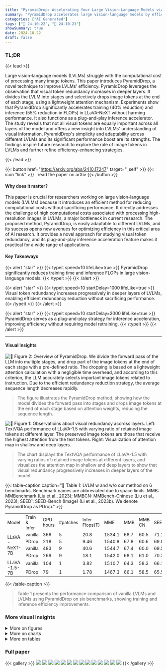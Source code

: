 ```yaml
---
title: "PyramidDrop: Accelerating Your Large Vision-Language Models via Pyramid Visual Redundancy Reduction"
summary: "PyramidDrop accelerates large vision-language models by efficiently reducing visual redundancy in deeper layers, achieving significant speedups in training and inference without performance loss."
categories: ["AI Generated"]
tags: ["🔖 24-10-22", "🤗 24-10-23"]
showSummary: true
date: 2024-10-22
draft: false
---
```


### TL;DR


{{< lead >}}

Large vision-language models (LVLMs) struggle with the computational cost of processing many image tokens.  This paper introduces PyramidDrop, a novel technique to improve LVLMs' efficiency.  PyramidDrop leverages the observation that visual token redundancy increases in deeper layers. It divides the LVLM into stages and selectively drops image tokens at the end of each stage, using a lightweight attention mechanism.  Experiments show that PyramidDrop significantly accelerates training (40% reduction) and inference (55% reduction in FLOPs) in LLaVA-NeXT without harming performance. It also functions as a plug-and-play inference accelerator. The study reveals that not all visual tokens are equally important across all layers of the model and offers a new insight into LVLMs' understanding of visual information.  PyramidDrop's simplicity and adaptability across different LVLMs and its significant performance boost are its strengths.  The findings inspire future research to explore the role of image tokens in LVLMs and further refine efficiency-enhancing strategies.

{{< /lead >}}


{{< button href="https://arxiv.org/abs/2410.17247" target="_self" >}}
{{< icon "link" >}} &nbsp; read the paper on arXiv
{{< /button >}}

#### Why does it matter?
This paper is crucial for researchers working on large vision-language models (LVLMs) because it introduces an efficient method for reducing computational costs without sacrificing performance.  It directly addresses the challenge of high computational costs associated with processing high-resolution images in LVLMs, a major bottleneck in current research. The proposed method, PyramidDrop, is easily adaptable to different LVLMs, and its success opens new avenues for optimizing efficiency in this critical area of AI research.  It provides a novel approach for studying visual token redundancy, and its plug-and-play inference acceleration feature makes it practical for a wide range of applications.
#### Key Takeaways

{{< alert "star" >}}
{{< typeit speed=10 lifeLike=true >}} PyramidDrop significantly reduces training time and inference FLOPs in large vision-language models. {{< /typeit >}}
{{< /alert >}}

{{< alert "star" >}}
{{< typeit speed=10 startDelay=1000 lifeLike=true >}} Visual token redundancy increases progressively in deeper layers of LVLMs, enabling efficient redundancy reduction without sacrificing performance. {{< /typeit >}}
{{< /alert >}}

{{< alert "star" >}}
{{< typeit speed=10 startDelay=2000 lifeLike=true >}} PyramidDrop serves as a plug-and-play strategy for inference acceleration, improving efficiency without requiring model retraining. {{< /typeit >}}
{{< /alert >}}

------
#### Visual Insights



![](figures/figures_4_0.png "🔼 Figure 2: Overview of PyramidDrop. We divide the forward pass of the LLM into multiple stages, and drop part of the image tokens at the end of each stage with a pre-defined ratio. The dropping is based on a lightweight attention calculation with a negligible time overhead, and according to this criterion, the LLM accurately selects important image tokens related to instruction. Due to the efficient redundancy reduction strategy, the average sequence length decreases rapidly.")

> The figure illustrates the PyramidDrop method, showing how the model divides the forward pass into stages and drops image tokens at the end of each stage based on attention weights, reducing the sequence length.





![](charts/charts_3_0.png "🔼 Figure 1: Observatioins about visual redundancy acoross layers. Left: TextVQA performance of LLaVA-1.5 with varying ratio of retained image tokens at different layer. The preserved image tokens are those that receive the highest attention from the text tokens. Right: Visualization of attention map in shallow and deep layers.")

> The chart displays the TextVQA performance of LLaVA-1.5 with varying ratios of retained image tokens at different layers, and visualizes the attention map in shallow and deep layers to show that visual redundancy progressively increases in deeper layers of the model.





{{< table-caption caption="🔽 Table 1: LVLM w and w/o our method on 6 benchmarks. Benchmark names are abbreviated due to space limits. MMB: MMBenchmark (Liu et al., 2023); MMBCN: MMBench-Chinese (Liu et al., 2023); SEED¹: SEED-Bench (Image) (Li et al., 2023b). We denote PyramidDrop as PDrop." >}}
<br><table id='1' style='font-size:14px'><tr><td>Model</td><td>Train & Infer</td><td>GPU hours</td><td>#patches</td><td>Infer Flops(T)</td><td>MME</td><td>MMB</td><td>MMB CN</td><td>SEEDI</td><td>MM Star</td><td>POPE</td><td>Avg</td></tr><tr><td rowspan="4">LLaVA -NeXT-7B</td><td>vanilla</td><td>366</td><td>5</td><td>20.8</td><td>1534.1</td><td>68.7</td><td>60.5</td><td>71.1</td><td>41.1</td><td>86.1</td><td>67.4</td></tr><tr><td>PDrop</td><td>218</td><td>5</td><td>9.46</td><td>1540.8</td><td>67.8</td><td>60.6</td><td>69.9</td><td>41.7</td><td>86.5</td><td>67.3</td></tr><tr><td>vanilla</td><td>483</td><td>9</td><td>40.6</td><td>1544.7</td><td>67.4</td><td>60.0</td><td>69.5</td><td>40.0</td><td>86.3</td><td>66.7</td></tr><tr><td>PDrop</td><td>269</td><td>9</td><td>18.1</td><td>1542.0</td><td>68.1</td><td>61.0</td><td>70.3</td><td>40.9</td><td>86.6</td><td>67.3</td></tr><tr><td rowspan="2">LLaVA -1.5-7B</td><td>vanilla</td><td>104</td><td>1</td><td>3.82</td><td>1510.7</td><td>64.3</td><td>58.3</td><td>66.1</td><td>33.2</td><td>85.9</td><td>63.9</td></tr><tr><td>PDrop</td><td>79</td><td>1</td><td>1.78</td><td>1467.3</td><td>66.1</td><td>58.5</td><td>65.5</td><td>34.0</td><td>86.0</td><td>63.9</td></tr></table>{{< /table-caption >}}

> Table 1 presents the performance comparison of vanilla LVLMs and LVLMs using PyramidDrop on six benchmarks, showing training and inference efficiency improvements.



### More visual insights

<details>
<summary>More on figures
</summary>


![](figures/figures_10_0.png "🔼 Figure 5: Visualization of token dropping in LLM of LLaVA -1.5. We compute the attention score of image tokens received from the last instruction token as the ranking criterion, and find LLM accurately retain image tokens according to instruction.")

> The figure visualizes how PyramidDrop effectively preserves image tokens related to the instruction, as shown by LLaVA-1.5, accurately retaining relevant tokens for accurate answers.


![](figures/figures_10_1.png "🔼 Figure 5: Visualization of token dropping in LLM of LLaVA-1.5. We compute the attention score of image tokens received from the last instruction token as the ranking criterion, and find LLM accurately retain image tokens according to instruction.")

> The figure visualizes how PyramidDrop effectively preserves image tokens related to the instruction by showing examples of retained image tokens at different layers of the LLaVA-1.5 model.


</details>



<details>
<summary>More on charts
</summary>


![](charts/charts_8_0.png "🔼 Figure 3: We compare the performance of the original LLaVA-1.5 and LLaVA-1.5 trained using PDrop, where we preserve different ratios of image tokens at layer 2, 8, 16, and 24, respectively. The horizontal axis represents the proportion of retained image tokens according to attention score.")

> The chart displays the TextVQA performance of LLaVA-1.5 models (original and trained with PyramidDrop) at different layers with varying ratios of retained image tokens, demonstrating the impact of PyramidDrop on model performance at different depths.


![](charts/charts_8_1.png "🔼 Figure 3: We compare the performance of the original LLaVA-1.5 and LLaVA-1.5 trained using PDrop, where we preserve different ratios of image tokens at layer 2, 8, 16, and 24, respectively. The horizontal axis represents the proportion of retained image tokens according to attention score.")

> The chart compares the performance of the original LLaVA-1.5 and the model trained with PyramidDrop across different layers and varying ratios of retained image tokens, showing that PyramidDrop maintains or improves performance while reducing tokens.


![](charts/charts_10_0.png "🔼 Figure 4: The performance of LLaVA-NeXT-7B with different inference acceleration strategies. PDrop (without training) outperforms FastV on DocVQA, ChartQA, and GQA with across various inference cost budgets.")

> The chart compares the performance of PyramidDrop and FastV inference acceleration strategies across various inference cost budgets (TFLOPs) on three vision-language benchmarks (DocVQA, ChartQA, and GQA).


![](charts/charts_10_1.png "🔼 Figure 1: Observatioins about visual redundancy acoross layers. Left: TextVQA performance of LLaVA-1.5 with varying ratio of retained image tokens at different layer. The preserved image tokens are those that receive the highest attention from the text tokens. Right: Visualization of attention map in shallow and deep layers.")

> The chart visualizes the impact of dropping different ratios of image tokens at various layers of a Large Vision Language Model (LLaVM) on TextVQA task performance and attention patterns, revealing that visual redundancy increases with depth.


</details>



<details>
<summary>More on tables
</summary>


{{< table-caption caption="🔽 Table 2: LLaVA -NeXT-7B on other 8 benchmarks. We report more benchmarks which contain lots of fine-grained content to examine the performance." >}}
<br><table id='3' style='font-size:14px'><tr><td>Model</td><td>Train & Infer</td><td>GPU hours</td><td>#patches</td><td>Doc VQA</td><td>Info VQA</td><td>Text VQA</td><td>Chart QA</td><td>OCR VQA</td><td>VQA V2</td><td>Viz Wiz</td><td>GQA</td><td>Avg</td></tr><tr><td rowspan="4">LLaVA -NeXT-7B</td><td>vanilla</td><td>366</td><td>5</td><td>70.0</td><td>33.3</td><td>67.2</td><td>64.0</td><td>63.7</td><td>81.7</td><td>59.6</td><td>64.2</td><td>63.0</td></tr><tr><td>PDrop</td><td>218</td><td>5</td><td>69.0</td><td>31.7</td><td>67.7</td><td>63.0</td><td>63.1</td><td>81.5</td><td>61.0</td><td>63.9</td><td>62.6</td></tr><tr><td>vanilla</td><td>483</td><td>9</td><td>74.3</td><td>36.2</td><td>67.6</td><td>63.0</td><td>63.8</td><td>81.6</td><td>58.0</td><td>63.5</td><td>63.5</td></tr><tr><td>PDrop</td><td>269</td><td>9</td><td>75.0</td><td>37.4</td><td>68.4</td><td>64.3</td><td>63.5</td><td>81.7</td><td>60.6</td><td>64.1</td><td>64.4</td></tr></table>{{< /table-caption >}}

> Table 2 presents the performance comparison of the LLaVA-NeXT-7B model with and without PyramidDrop across eight benchmarks, showcasing the model's performance on benchmarks containing detailed information.


{{< table-caption caption="🔽 Table 3: Performance gain with models trained with PyramidDrop. Directly applying efficient inference strategies like FastV to models trained with PyramidDrop yields substantial improvement." >}}
<br><table id='4' style='font-size:18px'><tr><td>Model</td><td>Train</td><td>Infer</td><td>Infer Flops(T)</td><td>ChartQA</td><td>DocVQA</td><td>TextVQA</td><td>MME</td><td>SQAI</td><td>POPE</td><td>Average</td></tr><tr><td rowspan="5">LLaVA -NeXT-7B</td><td>vanilla</td><td>vanilla</td><td>20.8</td><td>64.0</td><td>70.0</td><td>67.2</td><td>1534.1</td><td>70.4</td><td>86.1</td><td>72.4</td></tr><tr><td>PDrop</td><td>PDrop</td><td>9.46</td><td>63.0</td><td>69.0</td><td>67.7</td><td>1540.8</td><td>70.1</td><td>86.5</td><td>72.2</td></tr><tr><td>vanilla</td><td>FastV</td><td>10.6</td><td>55.9</td><td>62.1</td><td>66.0</td><td>1482.0</td><td>69.2</td><td>85.5</td><td>68.8</td></tr><tr><td>PDrop</td><td>FastV</td><td>10.6</td><td>59.9</td><td>63.9</td><td>65.6</td><td>1492.7</td><td>68.9</td><td>86.8</td><td>70.0</td></tr><tr><td>A</td><td></td><td></td><td>+4.0</td><td>+1.8</td><td>-0.4</td><td>+0.5</td><td>-0.3</td><td>+1.3</td><td>+1.2</td></tr></table>{{< /table-caption >}}

> Table 3 shows the performance improvement achieved by applying FastV inference strategy to models trained with PyramidDrop, demonstrating the substantial performance gains obtained.


{{< table-caption caption="🔽 Table 4: Ablation studies results. We adjust λ form 0.4 to 0.6 for investigating the influence on performance and training time." >}}
<br><table id='6' style='font-size:16px'><tr><td>Model</td><td>入</td><td>GPU hours</td><td>#patches</td><td>Infer Flops(T)</td><td>MME</td><td>MMB</td><td>GQA</td><td>MMB⌀N</td><td>SEEDI</td><td>Doc VQA</td><td>Info VQA</td><td>Avg</td></tr><tr><td rowspan="4">LLaVA -NeXT-7B</td><td>vanilla</td><td>366</td><td>5</td><td>20.8</td><td>1534.1</td><td>68.7</td><td>64.2</td><td>60.5</td><td>71.1</td><td>70.0</td><td>33.3</td><td>63.5</td></tr><tr><td>0.4</td><td>204</td><td>5</td><td>8.22</td><td>1558.4</td><td>68.1</td><td>63.7</td><td>60.5</td><td>69.5</td><td>66.6</td><td>31.8</td><td>62.6</td></tr><tr><td>0.5</td><td>218</td><td>5</td><td>9.46</td><td>1540.8</td><td>67.8</td><td>63.9</td><td>60.6</td><td>69.9</td><td>69.0</td><td>31.7</td><td>62.8</td></tr><tr><td>0.6</td><td>240</td><td>5</td><td>11.0</td><td>1511.4</td><td>68.1</td><td>64.1</td><td>60.5</td><td>70.4</td><td>69.8</td><td>33.0</td><td>63.1</td></tr><tr><td rowspan="4">LLaVA -1.5-7B</td><td>vanilla</td><td>104</td><td>1</td><td>3.82</td><td>1510.7</td><td>64.3</td><td>62.0</td><td>58.3</td><td>66.1</td><td>21.4</td><td>20.4</td><td>52.6</td></tr><tr><td>0.4</td><td>75</td><td>1</td><td>1.54</td><td>1478.8</td><td>66.2</td><td>61.7</td><td>58.0</td><td>64.5</td><td>21.1</td><td>19.9</td><td>52.2</td></tr><tr><td>0.5</td><td>79</td><td>1</td><td>1.78</td><td>1467.3</td><td>66.1</td><td>61.9</td><td>58.5</td><td>65.5</td><td>21.5</td><td>20.2</td><td>52.4</td></tr><tr><td>0.6</td><td>82</td><td>1</td><td>2.06</td><td>1471.8</td><td>65.9</td><td>62.0</td><td>58.9</td><td>65.1</td><td>22.5</td><td>21.0</td><td>52.7</td></tr></table>{{< /table-caption >}}

> Table 4 presents the ablation study results of varying the hyperparameter λ (drop ratio) from 0.4 to 0.6, showing its impact on model performance and training time for two different LVLMs.


{{< table-caption caption="🔽 Table 5: Inference acceleration performance. We compare PDrop, FastV and vanilla model, and find PDrop outperforms FastV on almost all benchmarks. PDrop here is as an inference-only strategy." >}}
<br><table id='1' style='font-size:14px'><tr><td>Model</td><td>Inference Strategy</td><td>TFLOPS</td><td>MME</td><td>SQAI</td><td>MMB�N</td><td>GQA</td><td>POPE</td><td>TextVQA</td><td>ChartQA</td><td>DocVQA</td><td>Avg</td></tr><tr><td rowspan="4">LLaVA -NeXT-7B</td><td>vanilla</td><td>20.8</td><td>1534.1</td><td>70.4</td><td>60.5</td><td>64.2</td><td>86.1</td><td>67.2</td><td>64.0</td><td>70.0</td><td>69.9</td></tr><tr><td>FastV</td><td>10.6</td><td>1482.0</td><td>69.2</td><td>60.0</td><td>63.0</td><td>85.5</td><td>66.0</td><td>55.9</td><td>62.1</td><td>67.0</td></tr><tr><td>PDrop</td><td>9.5</td><td>1533.0</td><td>69.4</td><td>59.9</td><td>63.9</td><td>86.4</td><td>67.0</td><td>59.1</td><td>65.6</td><td>68.5</td></tr><tr><td>A</td><td></td><td>+2.5</td><td>+0.2</td><td>+0.1</td><td>+0.9</td><td>+0.9</td><td>+1.0</td><td>+3.2</td><td>+3.5</td><td>+1.5</td></tr><tr><td rowspan="4">LLaVA -1.5-7B</td><td>vanilla</td><td>3.82</td><td>1510.7</td><td>66.8</td><td>58.3</td><td>62</td><td>85.9</td><td>58.2</td><td>18.2</td><td>21.4</td><td>55.8</td></tr><tr><td>FastV</td><td>2.01</td><td>1475.6</td><td>68.5</td><td>56.8</td><td>59.6</td><td>84.8</td><td>57.1</td><td>17.8</td><td>19.2</td><td>54.7</td></tr><tr><td>PDrop</td><td>1.78</td><td>1500.8</td><td>69.2</td><td>58.5</td><td>60.1</td><td>84.8</td><td>57.5</td><td>18.6</td><td>21.1</td><td>55.6</td></tr><tr><td>A</td><td></td><td>+1.3</td><td>+0.7</td><td>+1.7</td><td>+0.5</td><td>+0.0</td><td>+0.4</td><td>+0.8</td><td>+1.9</td><td>+0.9</td></tr></table>{{< /table-caption >}}

> Table 5 compares the inference acceleration performance of PyramidDrop, FastV, and a vanilla model across various benchmarks, showing PyramidDrop's superior performance when used as an inference-only strategy.


</details>


### Full paper

{{< gallery >}}
<img src="paper_images/1.png" class="grid-w50 md:grid-w33 xl:grid-w25" />
<img src="paper_images/2.png" class="grid-w50 md:grid-w33 xl:grid-w25" />
<img src="paper_images/3.png" class="grid-w50 md:grid-w33 xl:grid-w25" />
<img src="paper_images/4.png" class="grid-w50 md:grid-w33 xl:grid-w25" />
<img src="paper_images/5.png" class="grid-w50 md:grid-w33 xl:grid-w25" />
<img src="paper_images/6.png" class="grid-w50 md:grid-w33 xl:grid-w25" />
<img src="paper_images/7.png" class="grid-w50 md:grid-w33 xl:grid-w25" />
<img src="paper_images/8.png" class="grid-w50 md:grid-w33 xl:grid-w25" />
<img src="paper_images/9.png" class="grid-w50 md:grid-w33 xl:grid-w25" />
<img src="paper_images/10.png" class="grid-w50 md:grid-w33 xl:grid-w25" />
<img src="paper_images/11.png" class="grid-w50 md:grid-w33 xl:grid-w25" />
<img src="paper_images/12.png" class="grid-w50 md:grid-w33 xl:grid-w25" />
<img src="paper_images/13.png" class="grid-w50 md:grid-w33 xl:grid-w25" />
<img src="paper_images/14.png" class="grid-w50 md:grid-w33 xl:grid-w25" />
{{< /gallery >}}